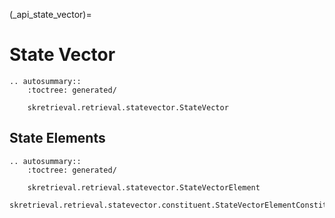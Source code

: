 (_api_state_vector)=
# State Vector
```{eval-rst}
.. autosummary::
    :toctree: generated/

    skretrieval.retrieval.statevector.StateVector

```

## State Elements
```{eval-rst}
.. autosummary::
    :toctree: generated/

    skretrieval.retrieval.statevector.StateVectorElement
    skretrieval.retrieval.statevector.constituent.StateVectorElementConstituent
```
